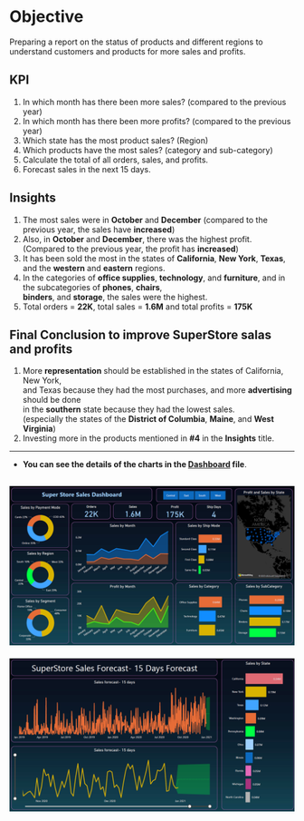 # Objective
Preparing a report on the status of products and different regions to understand customers and products for more sales and profits.

## KPI
1. In which month has there been more sales? (compared to the previous year)
2. In which month has there been more profits? (compared to the previous year)
3. Which state has the most product sales? (Region)
4. Which products have the most sales? (category and sub-category)
5. Calculate the total of all orders, sales, and profits.
6. Forecast sales in the next 15 days.

## Insights
1. The most sales were in **October** and **December** (compared to the previous year, the sales have **increased**)
2. Also, in **October** and **December**, there was the highest profit. (Compared to the previous year, the profit has **increased**)
3. It has been sold the most in the states of **California**, **New York**, **Texas**, and the **western** and **eastern** regions.
4. In the categories of **office supplies**, **technology**, and **furniture**, and in the subcategories of **phones**, **chairs**, \
   **binders**, and **storage**, the sales were the highest.
5. Total orders = **22K**, total sales = **1.6M** and total profits = **175K**

## Final Conclusion to improve SuperStore salas and profits
1. More **representation** should be established in the states of California, New York, \
   and Texas because they had the most purchases, and more **advertising** should be done \
   in the **southern** state because they had the lowest sales. \
   (especially the states of the **District of Columbia**, **Maine**, and **West Virginia**)
3. Investing more in the products mentioned in **#4** in the **Insights** title.

----------------------------------------
- **You can see the details of the charts in the [Dashboard](https://github.com/REXITOR/SuperStore_Sales_Dashboard/blob/master/SuperStore%20Sales%20Dashboard.pbix) file**.

![SuperStore_Sales_Dashboard Preview](https://github.com/REXITOR/SuperStore_Sales_Dashboard/blob/master/Preview/1-PNG%20project%20preview.png)
--------------------------------------------------------------------------------------------
![Forecasting_Preview](https://github.com/REXITOR/SuperStore_Sales_Dashboard/blob/master/Preview/2-PNG%20project%20preview.png)

